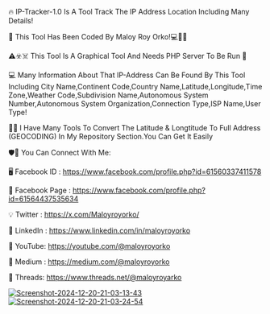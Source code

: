 🔥 IP-Tracker-1.0 Is A Tool Track The IP Address Location Including Many Details!

🌿 This Tool Has Been Coded By Maloy Roy Orko!💻👨‍💻

⚠️☣️☠️ This Tool Is A Graphical Tool And Needs PHP Server To Be Run 🙂

💻 Many Information About That IP-Address Can Be Found By This Tool Including City Name,Continent Code,Country Name,Latitude,Longitude,Time Zone,Weather Code,Subdivision Name,Autonomous System Number,Autonomous System Organization,Connection Type,ISP Name,User Type!

👨‍💻 I Have Many Tools To Convert The Latitude & Longtitude To Full Address (GEOCODING) In My Repository Section.You Can Get It Easily 

🛡️🔔 You Can Connect With Me:

🖥️ Facebook ID : https://www.facebook.com/profile.php?id=61560337411578

🤟 Facebook Page : https://www.facebook.com/profile.php?id=61564437535634

💡 Twitter : https://x.com/Maloyroyorko/

🌟 LinkedIn :
https://www.linkedin.com/in/maloyroyorko

🤙 YouTube: https://youtube.com/@maloyroyorko

🧐 Medium :
https://medium.com/@maloyroyorko

💌 Threads: https://www.threads.net/@maloyroyarko

<a href="https://ibb.co.com/YpxsdmY"><img src="https://i.ibb.co.com/jgSXwmB/Screenshot-2024-12-20-21-03-13-43.jpg" alt="Screenshot-2024-12-20-21-03-13-43" border="0"></a>
<a href="https://ibb.co.com/DLPLqd8"><img src="https://i.ibb.co.com/rvKvW9c/Screenshot-2024-12-20-21-03-24-54.jpg" alt="Screenshot-2024-12-20-21-03-24-54" border="0"></a>
